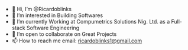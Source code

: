 - 👋 Hi, I’m @Ricardoblinks
- 👀 I’m interested in Building Softwares
- 🌱 I’m currently Working at Compumetrics Solutions Nig. Ltd. as a Full-stack Software Engineering 
- 💞️ I’m open to collaborate on Great Projects 
- 📫 How to reach me email: ricardoblinks1@gmail.com

<!---
Ricardoblinks/Ricardoblinks is a ✨ special ✨ repository because its `README.md` (this file) appears on your GitHub profile.
You can click the Preview link to take a look at your changes.
--->
